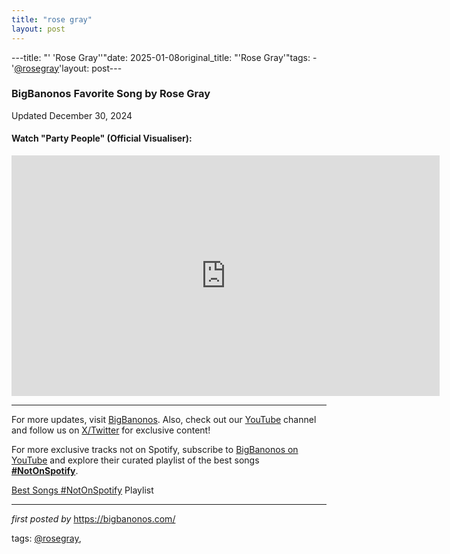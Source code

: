 ```yaml
---
title: "rose gray"
layout: post
---
```

---title: "' 'Rose Gray''"date: 2025-01-08original_title: "'Rose Gray'"tags:  - '[@rosegray](/tags/rosegray/)'layout: post---<h3>BigBanonos Favorite Song by Rose Gray</h3><p>Updated December 30, 2024</p> <!-- YouTube Video Embed --><h4>Watch "Party People" (Official Visualiser):</h4><div > <iframe width="685" height="385" src="https://www.youtube.com/embed/sMndhNF-nyI" title="Rose Gray - Party People (Official Visualiser)" frameborder="0" allow="accelerometer; autoplay; clipboard-write; encrypted-media; gyroscope; picture-in-picture; web-share" referrerpolicy="strict-origin-when-cross-origin" allowfullscreen></iframe></div> <!-- Footer Links --><hr /><p>For more updates, visit <a href="https://bigbanonos.com/" rel="noopener" target="_blank">BigBanonos</a>. Also, check out our <a href="https://www.youtube.com/[@BigBanonos](/tags/BigBanonos/)" target="_blank">YouTube</a> channel and follow us on <a href="https://x.com/bigbanonos" target="_blank">X/Twitter</a> for exclusive content!</p><!--Subscribe and Playlist Links--><div>    <p>For more exclusive tracks not on Spotify, subscribe to <a href="https://www.youtube.com/[@BigBanonos](/tags/BigBanonos/)" target="_blank">BigBanonos on YouTube</a> and explore their curated playlist of the best songs <strong>[#NotOnSpotify](/tags/NotOnSpotify/)</strong>.</p>    <p><a href="https://www.youtube.com/playlist?list=PLtuNtuTatqI0kFahUCbtbfenC_ET5O_tr" target="_blank">Best Songs [#NotOnSpotify](/tags/NotOnSpotify/) Playlist<br /></a></p></div><hr /><p><em>first posted by</em> <a href="https://bigbanonos.com/" rel="noopener" target="_new">https://bigbanonos.com/</a></p><p>tags: [@rosegray](/tags/rosegray/),</p>